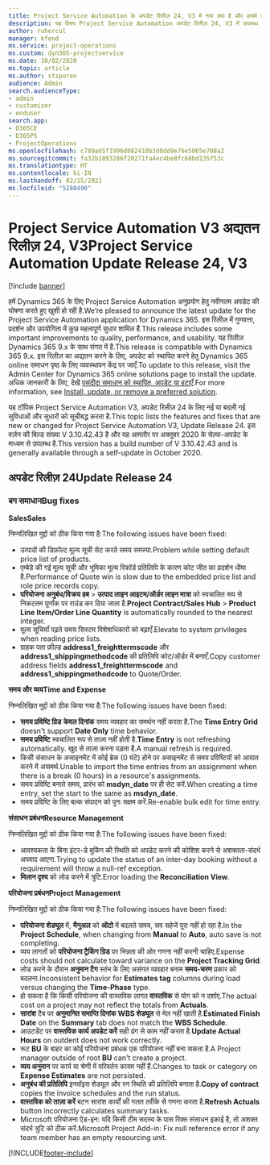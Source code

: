 ```yaml
---
title: Project Service Automation के अपडेट रिलीज़ 24, V3 में नया क्या है और उसमें क्या परिवर्तन हुआ है
description: यह विषय Project Service Automation अपडेट रिलीज़ 24, V3 में उपलब्ध सुविधाओं और सुधारों को सूचीबद्ध करता है.
author: ruhercul
manager: kfend
ms.service: project-operations
ms.custom: dyn365-projectservice
ms.date: 10/02/2020
ms.topic: article
ms.author: stsporen
audience: Admin
search.audienceType:
- admin
- customizer
- enduser
search.app:
- D365CE
- D365PS
- ProjectOperations
ms.openlocfilehash: c789a65f1996d082410b3d8dd9e76e5065e708a2
ms.sourcegitcommit: fa32b1893286f20271fa4ec4be8fc68bd135f53c
ms.translationtype: HT
ms.contentlocale: hi-IN
ms.lasthandoff: 02/15/2021
ms.locfileid: "5280490"
---
```

# <a name="project-service-automation-update-release-24-v3"></a><span data-ttu-id="67d37-103">Project Service Automation V3 अद्यतन रिलीज़ 24, V3</span><span class="sxs-lookup"><span data-stu-id="67d37-103">Project Service Automation Update Release 24, V3</span></span>

[!include [banner](../includes/psa-now-project-operations.md)]

<span data-ttu-id="67d37-104">हमें Dynamics 365 के लिए Project Service Automation अनुप्रयोग हेतु नवीनतम अपडेट की घोषणा करते हुए खुशी हो रही है.</span><span class="sxs-lookup"><span data-stu-id="67d37-104">We’re pleased to announce the latest update for the Project Service Automation application for Dynamics 365.</span></span> <span data-ttu-id="67d37-105">इस रिलीज़ में गुणवत्ता, प्रदर्शन और उपयोगिता में कुछ महत्वपूर्ण सुधार शामिल हैं.</span><span class="sxs-lookup"><span data-stu-id="67d37-105">This release includes some important improvements to quality, performance, and usability.</span></span> <span data-ttu-id="67d37-106">यह रिलीज़ Dynamics 365 9.x के साथ संगत में है.</span><span class="sxs-lookup"><span data-stu-id="67d37-106">This release is compatible with Dynamics 365 9.x.</span></span> <span data-ttu-id="67d37-107">इस रिलीज़ का अद्यतन करने के लिए, अपडेट को स्थापित करने हेतु Dynamics 365 online समाधन पृष्ठ के लिए व्यवस्थापन केंद्र पर जाएँ.</span><span class="sxs-lookup"><span data-stu-id="67d37-107">To update to this release, visit the Admin Center for Dynamics 365 online solutions page to install the update.</span></span> <span data-ttu-id="67d37-108">अधिक जानकारी के लिए, देखें [पसंदीदा समाधान को स्थापित, अपडेट या हटाएँ](https://docs.microsoft.com/power-platform/admin/install-remove-preferred-solution).</span><span class="sxs-lookup"><span data-stu-id="67d37-108">For more information, see [Install, update, or remove a preferred solution](https://docs.microsoft.com/power-platform/admin/install-remove-preferred-solution).</span></span>

<span data-ttu-id="67d37-109">यह टॉपिक Project Service Automation V3, अपडेट रिलीज़ 24 के लिए नई या बदली गई सुविधाओं और सुधारों को सूचीबद्ध करता है.</span><span class="sxs-lookup"><span data-stu-id="67d37-109">This topic lists the features and fixes that are new or changed for Project Service Automation V3, Update Release 24.</span></span> <span data-ttu-id="67d37-110">इस वर्ज़न की बिल्ड संख्या V 3.10.42.43 है और यह आमतौर पर अक्तूबर 2020 के सेल्फ-अपडेट के माध्यम से उपलब्ध है.</span><span class="sxs-lookup"><span data-stu-id="67d37-110">This version has a build number of V 3.10.42.43 and is generally available through a self-update in October 2020.</span></span>

## <a name="update-release-24"></a><span data-ttu-id="67d37-111">अपडेट रिलीज़ 24</span><span class="sxs-lookup"><span data-stu-id="67d37-111">Update Release 24</span></span>

### <a name="bug-fixes"></a><span data-ttu-id="67d37-112">बग समाधान</span><span class="sxs-lookup"><span data-stu-id="67d37-112">Bug fixes</span></span>

<span data-ttu-id="67d37-113">**Sales**</span><span class="sxs-lookup"><span data-stu-id="67d37-113">**Sales**</span></span>

<span data-ttu-id="67d37-114">निम्नलिखित मुद्दों को ठीक किया गया है:</span><span class="sxs-lookup"><span data-stu-id="67d37-114">The following issues have been fixed:</span></span>

- <span data-ttu-id="67d37-115">उत्पादों की डिफ़ॉल्ट मूल्य सूची सेट करते समय समस्या.</span><span class="sxs-lookup"><span data-stu-id="67d37-115">Problem while setting default price list of products.</span></span>
- <span data-ttu-id="67d37-116">एम्बेडे की गई मूल्य सूची और भूमिका मूल्य रिकॉर्ड प्रतिलिपि के कारण कोट जीत का प्रदर्शन धीमा है.</span><span class="sxs-lookup"><span data-stu-id="67d37-116">Performance of Quote win is slow due to the embedded price list and role price records copy.</span></span>
- <span data-ttu-id="67d37-117">**परियोजना अनुबंध/विक्रय हब** > **उत्पाद लाइन आइटम/ऑर्डर लाइन मात्रा** को स्वचालित रूप से निकटतम पूर्णांक पर राउंड कर दिया जाता है.</span><span class="sxs-lookup"><span data-stu-id="67d37-117">**Project Contract/Sales Hub** > **Product Line Item/Order Line Quantity** is automatically rounded to the nearest integer.</span></span>
- <span data-ttu-id="67d37-118">मूल्य सूचियाँ पढ़ते समय सिस्टम विशेषाधिकारों को बढ़ाएँ.</span><span class="sxs-lookup"><span data-stu-id="67d37-118">Elevate to system privileges when reading price lists.</span></span>
- <span data-ttu-id="67d37-119">ग्राहक पता फ़ील्ड **address1_freighttermscode** और **address1_shippingmethodcode** की प्रतिलिपि कोट/ऑर्डर में बनाएँ.</span><span class="sxs-lookup"><span data-stu-id="67d37-119">Copy customer address fields **address1_freighttermscode** and **address1_shippingmethodcode** to Quote/Order.</span></span> 


<span data-ttu-id="67d37-120">**समय और व्यय**</span><span class="sxs-lookup"><span data-stu-id="67d37-120">**Time and Expense**</span></span>

<span data-ttu-id="67d37-121">निम्नलिखित मुद्दों को ठीक किया गया है:</span><span class="sxs-lookup"><span data-stu-id="67d37-121">The following issues have been fixed:</span></span>

- <span data-ttu-id="67d37-122">**समय प्रविष्टि ग्रिड** **केवल दिनांक** समय व्यवहार का समर्थन नहीं करता है.</span><span class="sxs-lookup"><span data-stu-id="67d37-122">The **Time Entry Grid** doesn't support **Date Only** time behavior.</span></span>
- <span data-ttu-id="67d37-123">**समय प्रविष्टि** स्वचालित रूप से ताज़ा नहीं होती है.</span><span class="sxs-lookup"><span data-stu-id="67d37-123">**Time Entry** is not refreshing automatically.</span></span> <span data-ttu-id="67d37-124">खुद से ताज़ा करना पड़ता है.</span><span class="sxs-lookup"><span data-stu-id="67d37-124">A manual refresh is required.</span></span>
- <span data-ttu-id="67d37-125">किसी संसाधन के असाइनमेंट में कोई ब्रेक (0 घंटे) होने पर असाइनमेंट से समय प्रविष्टियों को आयात करने में असमर्थ.</span><span class="sxs-lookup"><span data-stu-id="67d37-125">Unable to import the time entries from an assignment when there is a break (0 hours) in a resource's assignments.</span></span>
- <span data-ttu-id="67d37-126">समय प्रविष्टि बनाते समय, प्रारंभ को **msdyn_date** पर ही सेट करें.</span><span class="sxs-lookup"><span data-stu-id="67d37-126">When creating a time entry, set the start to the same as **msdyn_date**.</span></span>
- <span data-ttu-id="67d37-127">समय प्रविष्टि के लिए बल्क संपादन को पुनः सक्षम करें.</span><span class="sxs-lookup"><span data-stu-id="67d37-127">Re-enable bulk edit for time entry.</span></span>

<span data-ttu-id="67d37-128">**संसाधन प्रबंधन**</span><span class="sxs-lookup"><span data-stu-id="67d37-128">**Resource Management**</span></span>

<span data-ttu-id="67d37-129">निम्नलिखित मुद्दों को ठीक किया गया है:</span><span class="sxs-lookup"><span data-stu-id="67d37-129">The following issues have been fixed:</span></span>

- <span data-ttu-id="67d37-130">आवश्यकता के बिना इंटर-डे बुकिंग की स्थिति को अपडेट करने की कोशिश करने से अशक्तता-संदर्भ अपवाद आएगा.</span><span class="sxs-lookup"><span data-stu-id="67d37-130">Trying to update the status of an inter-day booking without a requirement will throw a null-ref exception.</span></span>
- <span data-ttu-id="67d37-131">**मिलान दृश्य** को लोड करने में त्रुटि.</span><span class="sxs-lookup"><span data-stu-id="67d37-131">Error loading the **Reconciliation View**.</span></span>


<span data-ttu-id="67d37-132">**परियोजना प्रबंधन**</span><span class="sxs-lookup"><span data-stu-id="67d37-132">**Project Management**</span></span>

<span data-ttu-id="67d37-133">निम्नलिखित मुद्दों को ठीक किया गया है:</span><span class="sxs-lookup"><span data-stu-id="67d37-133">The following issues have been fixed:</span></span>

- <span data-ttu-id="67d37-134">**परियोजना शेड्यूल** में, **मैनुअल** को **ऑटो** में बदलते समय, सव सहेजें पूरा नहीं हो रहा है.</span><span class="sxs-lookup"><span data-stu-id="67d37-134">In the **Project Schedule**, when changing from **Manual** to **Auto**, auto save is not completing.</span></span>
- <span data-ttu-id="67d37-135">व्यय लागतों को **परियोजना ट्रैकिंग ग्रिड** पर भिन्नता की ओर गणना नहीं करनी चाहिए.</span><span class="sxs-lookup"><span data-stu-id="67d37-135">Expense costs should not calculate toward variance on the **Project Tracking Grid**.</span></span>
- <span data-ttu-id="67d37-136">लोड करने के दौरान **अनुमान टैग** स्तंभ के लिए असंगत व्यवहार बनाम **समय-चरण** प्रकार को बदलना.</span><span class="sxs-lookup"><span data-stu-id="67d37-136">Inconsistent behavior for **Estimates tag** columns during load versus changing the **Time-Phase** type.</span></span>
- <span data-ttu-id="67d37-137">हो सकता है कि किसी परियोजना की वास्तविक लागत **वास्तविक** से योग को न दर्शाए.</span><span class="sxs-lookup"><span data-stu-id="67d37-137">The actual cost on a project may not reflect the totals from **Actuals**.</span></span>
- <span data-ttu-id="67d37-138">**सारांश** टैब पर **अनुमानित समाप्ति दिनांक** **WBS शेड्यूल** से मेल नहीं खाती है.</span><span class="sxs-lookup"><span data-stu-id="67d37-138">**Estimated Finish Date** on the **Summary** tab does not match the **WBS Schedule**.</span></span>
- <span data-ttu-id="67d37-139">आउटडेंट पर **वास्तविक कार्य अपडेट करें** सही ढंग से काम नहीं करता है.</span><span class="sxs-lookup"><span data-stu-id="67d37-139">**Update Actual Hours** on outdent does not work correctly.</span></span>
- <span data-ttu-id="67d37-140">रूट **BU** के बाहर का कोई परियोजना प्रबंधक एक परियोजना नहीं बना सकता है.</span><span class="sxs-lookup"><span data-stu-id="67d37-140">A Project manager outside of root **BU** can't create a project.</span></span>
- <span data-ttu-id="67d37-141">**व्यय अनुमान** पर कार्य या श्रेणी में परिवर्तन कायम नहीं हैं.</span><span class="sxs-lookup"><span data-stu-id="67d37-141">Changes to task or category on **Expense Estimates** are not persisted.</span></span>
- <span data-ttu-id="67d37-142">**अनुबंध की प्रतिलिपि** इनवॉइस शेड्यूल और रन स्थिति की प्रतिलिपि बनाता है.</span><span class="sxs-lookup"><span data-stu-id="67d37-142">**Copy of contract** copies the invoice schedules and the run status.</span></span>
- <span data-ttu-id="67d37-143">**वास्तविक को ताज़ा करें** बटन सारांश कार्यों की गलत तरीके से गणना करता है.</span><span class="sxs-lookup"><span data-stu-id="67d37-143">**Refresh Actuals** button incorrectly calculates summary tasks.</span></span>
- <span data-ttu-id="67d37-144">Microsoft परियोजना ऐड-इन: यदि किसी टीम सदस्य के पास रिक्त संसाधन इकाई है, तो अशक्त संदर्भ त्रुटि को ठीक करें.</span><span class="sxs-lookup"><span data-stu-id="67d37-144">Microsoft Project Add-in: Fix null reference error if any team member has an empty resourcing unit.</span></span>



[!INCLUDE[footer-include](../includes/footer-banner.md)]